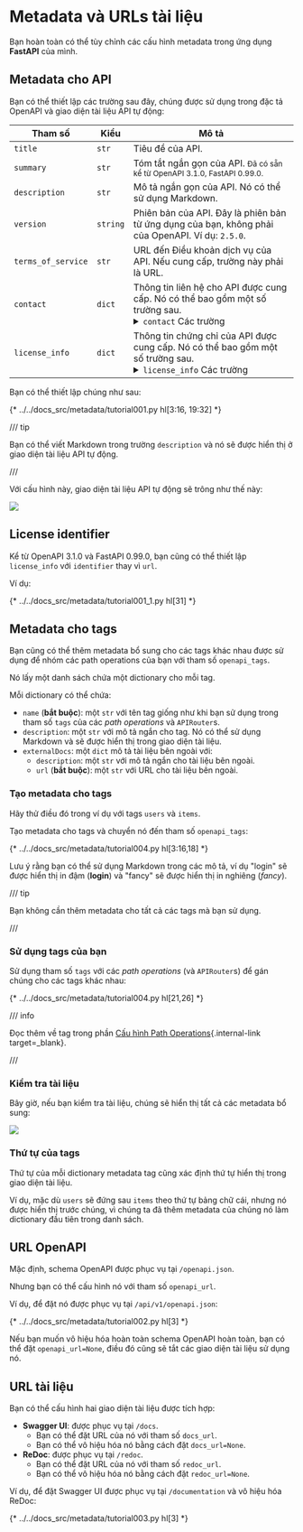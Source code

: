 # Metadata và URLs tài liệu

Bạn hoàn toàn có thể tùy chỉnh các cấu hình metadata trong ứng dụng **FastAPI** của mình.

## Metadata cho API

Bạn có thể thiết lập các trường sau đây, chúng được sử dụng trong đặc tả OpenAPI và giao diện tài liệu API tự động:

| Tham số | Kiểu | Mô tả |
|------------|------|-------------|
| `title` | `str` | Tiêu đề của API. |
| `summary` | `str` | Tóm tắt ngắn gọn của API. <small>Đã có sẵn kể từ OpenAPI 3.1.0, FastAPI 0.99.0.</small> |
| `description` | `str` | Mô tả ngắn gọn của API. Nó có thể sử dụng Markdown. |
| `version` | `string` | Phiên bản của API. Đây là phiên bản từ ứng dụng của bạn, không phải của OpenAPI. Ví dụ: `2.5.0`. |
| `terms_of_service` | `str` | URL đến Điều khoản dịch vụ của API. Nếu cung cấp, trường này phải là URL. |
| `contact` | `dict` | Thông tin liên hệ cho API được cung cấp. Nó có thể bao gồm một số trường sau. <details><summary><code>contact</code> Các trường</summary><table><thead><tr><th>Tham số</th><th>Kiểu</th><th>Mô tả</th></tr></thead><tbody><tr><td><code>name</code></td><td><code>str</code></td><td>Tên nhận dạng của người liên hệ/tổ chức.</td></tr><tr><td><code>url</code></td><td><code>str</code></td><td>URL chỉ đến thông tin liên hệ. PHẢI là định dạng URL.</td></tr><tr><td><code>email</code></td><td><code>str</code></td><td>Địa chỉ email của người liên hệ/tổ chức. PHẢI là định dạng email.</td></tr></tbody></table></details> |
| `license_info` | `dict` | Thông tin chứng chỉ của API được cung cấp. Nó có thể bao gồm một số trường sau. <details><summary><code>license_info</code> Các trường</summary><table><thead><tr><th>Tham số</th><th>Kiểu</th><th>Mô tả</th></tr></thead><tbody><tr><td><code>name</code></td><td><code>str</code></td><td><strong>BẮT BUỘC</strong> (Nếu có một <code>license_info</code> được thiết lập). Tên chứng chỉ của API được sử dụng.</td></tr><tr><td><code>identifier</code></td><td><code>str</code></td><td>Một biểu thức giấy phép <a href="https://spdx.org/licenses/" class="external-link" target="blank">SPDX</a> cho API. Trường identifier và trường url loại trừ lẫn nhau (không thể dùng đồng thời). <small>Có sẵn từ OpenAPI 3.1.0, FastAPI 0.99.0.</small></td></tr><tr><td><code>url</code></td><td><code>str</code></td><td>URL đến giấy phép được sử dụng cho API. PHẢI ở định dạng URL.</td></tr></tbody></table></details> |

Bạn có thể thiết lập chúng như sau:

{* ../../docs_src/metadata/tutorial001.py hl[3:16, 19:32] *}

/// tip

Bạn có thể viết Markdown trong trường `description` và nó sẽ được hiển thị ở giao diện tài liệu API tự động.

///

Với cấu hình này, giao diện tài liệu API tự động sẽ trông như thế này:

<img src="/img/tutorial/metadata/image01.png">

## License identifier

Kể từ OpenAPI 3.1.0 và FastAPI 0.99.0, bạn cũng có thể thiết lập `license_info` với `identifier` thay vì `url`.

Ví dụ:

{* ../../docs_src/metadata/tutorial001_1.py hl[31] *}

## Metadata cho tags

Bạn cũng có thể thêm metadata bổ sung cho các tags khác nhau được sử dụng để nhóm các path operations của bạn với tham số `openapi_tags`.

Nó lấy một danh sách chứa một dictionary cho mỗi tag.

Mỗi dictionary có thể chứa:

* `name` (**bắt buộc**): một `str` với tên tag giống như khi bạn sử dụng trong tham số `tags` của các *path operations* và `APIRouter`s.
* `description`: một `str` với mô tả ngắn cho tag. Nó có thể sử dụng Markdown và sẽ được hiển thị trong giao diện tài liệu.
* `externalDocs`: một `dict` mô tả tài liệu bên ngoài với:
    * `description`: một `str` với mô tả ngắn cho tài liệu bên ngoài.
    * `url` (**bắt buộc**): một `str` với URL cho tài liệu bên ngoài.

### Tạo metadata cho tags

Hãy thử điều đó trong ví dụ với tags `users` và `items`.

Tạo metadata cho tags và chuyển nó đến tham số `openapi_tags`:

{* ../../docs_src/metadata/tutorial004.py hl[3:16,18] *}

Lưu ý rằng bạn có thể sử dụng Markdown trong các mô tả, ví dụ "login" sẽ được hiển thị in đậm (**login**) và "fancy" sẽ được hiển thị in nghiêng (_fancy_).

/// tip

Bạn không cần thêm metadata cho tất cả các tags mà bạn sử dụng.

///

### Sử dụng tags của bạn

Sử dụng tham số `tags` với các *path operations* (và `APIRouter`s) để gán chúng cho các tags khác nhau:

{* ../../docs_src/metadata/tutorial004.py hl[21,26] *}

/// info

Đọc thêm về tag trong phần [Cấu hình Path Operations](path-operation-configuration.md#tags){.internal-link target=_blank}.

///

### Kiểm tra tài liệu

Bây giờ, nếu bạn kiểm tra tài liệu, chúng sẽ hiển thị tất cả các metadata bổ sung:

<img src="/img/tutorial/metadata/image02.png">

### Thứ tự của tags

Thứ tự của mỗi dictionary metadata tag cũng xác định thứ tự hiển thị trong giao diện tài liệu.

Ví dụ, mặc dù `users` sẽ đứng sau `items` theo thứ tự bảng chữ cái, nhưng nó được hiển thị trước chúng, vì chúng ta đã thêm metadata của chúng nó làm dictionary đầu tiên trong danh sách.

## URL OpenAPI

Mặc định, schema OpenAPI được phục vụ tại `/openapi.json`.

Nhưng bạn có thể cấu hình nó với tham số `openapi_url`.

Ví dụ, để đặt nó được phục vụ tại `/api/v1/openapi.json`:

{* ../../docs_src/metadata/tutorial002.py hl[3] *}

Nếu bạn muốn vô hiệu hóa hoàn toàn schema OpenAPI hoàn toàn, bạn có thể đặt `openapi_url=None`, điều đó cũng sẽ tắt các giao diện tài liệu sử dụng nó.

## URL tài liệu

Bạn có thể cấu hình hai giao diện tài liệu được tích hợp:

* **Swagger UI**: được phục vụ tại `/docs`.
    * Bạn có thể đặt URL của nó với tham số `docs_url`.
    * Bạn có thể vô hiệu hóa nó bằng cách đặt `docs_url=None`.
* **ReDoc**: được phục vụ tại `/redoc`.
    * Bạn có thể đặt URL của nó với tham số `redoc_url`.
    * Bạn có thể vô hiệu hóa nó bằng cách đặt `redoc_url=None`.

Ví dụ, để đặt Swagger UI được phục vụ tại `/documentation` và vô hiệu hóa ReDoc:

{* ../../docs_src/metadata/tutorial003.py hl[3] *}
